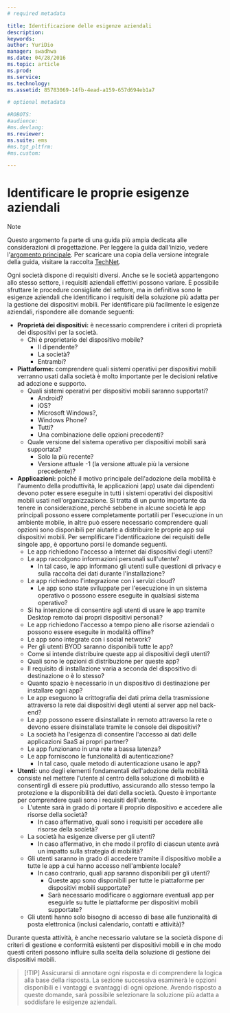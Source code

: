 ```yaml
---
# required metadata

title: Identificazione delle esigenze aziendali
description:
keywords:
author: YuriDio
manager: swadhwa
ms.date: 04/28/2016
ms.topic: article
ms.prod:
ms.service:
ms.technology:
ms.assetid: 85783069-14fb-4ead-a159-657d694eb1a7

# optional metadata

#ROBOTS:
#audience:
#ms.devlang:
ms.reviewer: 
ms.suite: ems
#ms.tgt_pltfrm:
#ms.custom:

---
```


# Identificare le proprie esigenze aziendali

>[!NOTE]
>Questo argomento fa parte di una guida più ampia dedicata alle considerazioni di progettazione. Per leggere la guida dall'inizio, vedere l'[argomento principale](mdm-design-considerations-guide.md). Per scaricare una copia della versione integrale della guida, visitare la raccolta [TechNet](https://gallery.technet.microsoft.com/Mobile-Device-Management-7d401582).

Ogni società dispone di requisiti diversi. Anche se le società appartengono allo stesso settore, i requisiti aziendali effettivi possono variare. È possibile sfruttare le procedure consigliate del settore, ma in definitiva sono le esigenze aziendali che identificano i requisiti della soluzione più adatta per la gestione dei dispositivi mobili. 
Per identificare più facilmente le esigenze aziendali, rispondere alle domande seguenti:

- **Proprietà dei dispositivi:** è necessario comprendere i criteri di proprietà dei dispositivi per la società.
    - Chi è proprietario del dispositivo mobile? 
        - Il dipendente?
        - La società?  
        - Entrambi?
- **Piattaforme:** comprendere quali sistemi operativi per dispositivi mobili verranno usati dalla società è molto importante per le decisioni relative ad adozione e supporto.
    - Quali sistemi operativi per dispositivi mobili saranno supportati?
        - Android?
        - iOS?
        - Microsoft Windows?,
        - Windows Phone?
        - Tutti?
        - Una combinazione delle opzioni precedenti?
    - Quale versione del sistema operativo per dispositivi mobili sarà supportata?
        - Solo la più recente?
        - Versione attuale -1 (la versione attuale più la versione precedente)?
- **Applicazioni:** poiché il motivo principale dell'adozione della mobilità è l'aumento della produttività, le applicazioni (app) usate dai dipendenti devono poter essere eseguite in tutti i sistemi operativi dei dispositivi mobili usati nell'organizzazione. Si tratta di un punto importante da tenere in considerazione, perché sebbene in alcune società le app principali possono essere completamente portatili per l'esecuzione in un ambiente mobile, in altre può essere necessario comprendere quali opzioni sono disponibili per aiutarle a distribuire le proprie app sui dispositivi mobili. Per semplificare l'identificazione dei requisiti delle singole app, è opportuno porsi le domande seguenti.
    - Le app richiedono l'accesso a Internet dai dispositivi degli utenti? 
    - Le app raccolgono informazioni personali sull'utente?
        - In tal caso, le app informano gli utenti sulle questioni di privacy e sulla raccolta dei dati durante l'installazione?
    - Le app richiedono l'integrazione con i servizi cloud?
        - Le app sono state sviluppate per l'esecuzione in un sistema operativo o possono essere eseguite in qualsiasi sistema operativo?
    - Si ha intenzione di consentire agli utenti di usare le app tramite Desktop remoto dai propri dispositivi personali?
    - Le app richiedono l'accesso a tempo pieno alle risorse aziendali o possono essere eseguite in modalità offline?
    - Le app sono integrate con i social network?
    - Per gli utenti BYOD saranno disponibili tutte le app?
    - Come si intende distribuire queste app ai dispositivi degli utenti?
    - Quali sono le opzioni di distribuzione per queste app?
    - Il requisito di installazione varia a seconda del dispositivo di destinazione o è lo stesso?
    - Quanto spazio è necessario in un dispositivo di destinazione per installare ogni app? 
    - Le app eseguono la crittografia dei dati prima della trasmissione attraverso la rete dai dispositivi degli utenti al server app nel back-end?
    - Le app possono essere disinstallate in remoto attraverso la rete o devono essere disinstallate tramite le console dei dispositivi?
    - La società ha l'esigenza di consentire l'accesso ai dati delle applicazioni SaaS ai propri partner?
    - Le app funzionano in una rete a bassa latenza? 
    - Le app forniscono le funzionalità di autenticazione?
        - In tal caso, quale metodo di autenticazione usano le app?
- **Utenti:** uno degli elementi fondamentali dell'adozione della mobilità consiste nel mettere l'utente al centro della soluzione di mobilità e consentirgli di essere più produttivo, assicurando allo stesso tempo la protezione e la disponibilità dei dati della società. Questo è importante per comprendere quali sono i requisiti dell'utente.
    - L'utente sarà in grado di portare il proprio dispositivo e accedere alle risorse della società?
        - In caso affermativo, quali sono i requisiti per accedere alle risorse della società?
    - La società ha esigenze diverse per gli utenti?
        - In caso affermativo, in che modo il profilo di ciascun utente avrà un impatto sulla strategia di mobilità?
    - Gli utenti saranno in grado di accedere tramite il dispositivo mobile a tutte le app a cui hanno accesso nell'ambiente locale?
        - In caso contrario, quali app saranno disponibili per gli utenti?
            - Queste app sono disponibili per tutte le piattaforme per dispositivi mobili supportate?
            - Sarà necessario modificare o aggiornare eventuali app per eseguirle su tutte le piattaforme per dispositivi mobili supportate?
    - Gli utenti hanno solo bisogno di accesso di base alle funzionalità di posta elettronica (inclusi calendario, contatti e attività)?

Durante questa attività, è anche necessario valutare se la società dispone di criteri di gestione e conformità esistenti per dispositivi mobili e in che modo questi criteri possono influire sulla scelta della soluzione di gestione dei dispositivi mobili.

>[!TIP] Assicurarsi di annotare ogni risposta e di comprendere la logica alla base della risposta. La sezione successiva esaminerà le opzioni disponibili e i vantaggi e svantaggi di ogni opzione.  Avendo risposto a queste domande, sarà possibile selezionare la soluzione più adatta a soddisfare le esigenze aziendali.




<!--HONumber=Apr16_HO2-->


